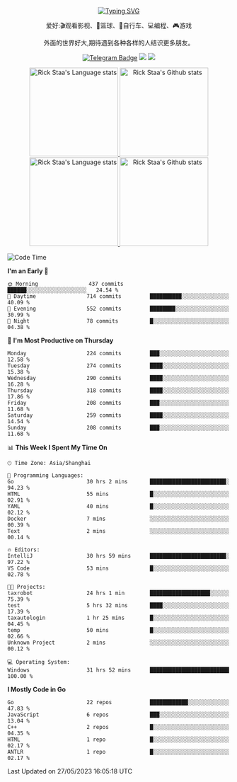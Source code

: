 <div align="center"> 

[![Typing SVG](https://readme-typing-svg.herokuapp.com?size=25&duration=2500&color=eeeeee&vCenter=true&width=200&height=40&lines=Hi+there+%F0%9F%91%8B%F0%9F%8F%BB;I'm+DanBai)](https://git.io/typing-svg)

爱好:🎬观看影视、🏀篮球、🚴自行车、💻编程、🎮游戏

外面的世界好大,期待遇到各种各样的人结识更多朋友。

[![Telegram Badge](https://img.shields.io/badge/-Telegram-blue?style=flat&logo=Telegram&logoColor=white)](https://t.me/danbai9420) 
[![](https://img.shields.io/badge/-Blog-brightgreen?style=flat&logo=Blogger&logoColor=white)](https://p00q.cn)
[![](https://img.shields.io/badge/-Email-red?style=flat&logo=Mail.Ru&logoColor=white)](mailto:danbai@88.com)
</div>

<!-- Light Mode -->
<div align="center"> 
<a href="https://github.com/anuraghazra/github-readme-stats#gh-light-mode-only">
<img height=200 src="https://github-readme-stats-git-master-rstaa-rickstaa.vercel.app/api/top-langs/?username=danbai225&layout=compact&langs_count=10&hide_border=1&role=OWNER,COLLABORATOR#gh-light-mode-only" alt="Rick Staa's Language stats" />
</a>
<a href="https://github.com/anuraghazra/github-readme-stats#gh-light-mode-only">
<img height=200 src="https://github-readme-stats-git-master-rstaa-rickstaa.vercel.app/api?username=danbai225&show_icons=true&count_private=true&line_height=28&hide_border=1&include_all_commits=true&card_width=450&role=OWNER,COLLABORATOR&exclude_repo=github-readme-stats#gh-light-mode-only" alt="Rick Staa's Github stats" />
</a>
</div>

<!-- Dark Mode -->
<div align="center"> 
<a href="https://github.com/anuraghazra/github-readme-stats#gh-dark-mode-only">
<img height=200 src="https://github-readme-stats-git-master-rstaa-rickstaa.vercel.app/api/top-langs/?username=danbai225&layout=compact&langs_count=10&hide_border=1&role=OWNER,COLLABORATOR&theme=github_dark#gh-dark-mode-only" alt="Rick Staa's Language stats" />
</a>
<a href="https://github.com/anuraghazra/github-readme-stats#gh-dark-mode-only">
<img height=200 src="https://github-readme-stats-git-master-rstaa-rickstaa.vercel.app/api?username=danbai225&show_icons=true&count_private=true&line_height=28&hide_border=1&include_all_commits=true&card_width=450&role=OWNER,COLLABORATOR&exclude_repo=github-readme-stats&theme=github_dark#gh-dark-mode-only" alt="Rick Staa's Github stats" />
</a>
</div>

<!--START_SECTION:waka-->
![Code Time](http://img.shields.io/badge/Code%20Time-340%20hrs%2058%20mins-blue)

**I'm an Early 🐤** 

```text
🌞 Morning                437 commits         ██████░░░░░░░░░░░░░░░░░░░   24.54 % 
🌆 Daytime                714 commits         ██████████░░░░░░░░░░░░░░░   40.09 % 
🌃 Evening                552 commits         ████████░░░░░░░░░░░░░░░░░   30.99 % 
🌙 Night                  78 commits          █░░░░░░░░░░░░░░░░░░░░░░░░   04.38 % 
```
📅 **I'm Most Productive on Thursday** 

```text
Monday                   224 commits         ███░░░░░░░░░░░░░░░░░░░░░░   12.58 % 
Tuesday                  274 commits         ████░░░░░░░░░░░░░░░░░░░░░   15.38 % 
Wednesday                290 commits         ████░░░░░░░░░░░░░░░░░░░░░   16.28 % 
Thursday                 318 commits         ████░░░░░░░░░░░░░░░░░░░░░   17.86 % 
Friday                   208 commits         ███░░░░░░░░░░░░░░░░░░░░░░   11.68 % 
Saturday                 259 commits         ████░░░░░░░░░░░░░░░░░░░░░   14.54 % 
Sunday                   208 commits         ███░░░░░░░░░░░░░░░░░░░░░░   11.68 % 
```


📊 **This Week I Spent My Time On** 

```text
🕑︎ Time Zone: Asia/Shanghai

💬 Programming Languages: 
Go                       30 hrs 2 mins       ████████████████████████░   94.23 % 
HTML                     55 mins             █░░░░░░░░░░░░░░░░░░░░░░░░   02.91 % 
YAML                     40 mins             █░░░░░░░░░░░░░░░░░░░░░░░░   02.12 % 
Docker                   7 mins              ░░░░░░░░░░░░░░░░░░░░░░░░░   00.39 % 
Text                     2 mins              ░░░░░░░░░░░░░░░░░░░░░░░░░   00.14 % 

🔥 Editors: 
IntelliJ                 30 hrs 59 mins      ████████████████████████░   97.22 % 
VS Code                  53 mins             █░░░░░░░░░░░░░░░░░░░░░░░░   02.78 % 

🐱‍💻 Projects: 
taxrobot                 24 hrs 1 min        ███████████████████░░░░░░   75.39 % 
test                     5 hrs 32 mins       ████░░░░░░░░░░░░░░░░░░░░░   17.39 % 
taxautologin             1 hr 25 mins        █░░░░░░░░░░░░░░░░░░░░░░░░   04.45 % 
temp                     50 mins             █░░░░░░░░░░░░░░░░░░░░░░░░   02.66 % 
Unknown Project          2 mins              ░░░░░░░░░░░░░░░░░░░░░░░░░   00.12 % 

💻 Operating System: 
Windows                  31 hrs 52 mins      █████████████████████████   100.00 % 
```

**I Mostly Code in Go** 

```text
Go                       22 repos            ████████████░░░░░░░░░░░░░   47.83 % 
JavaScript               6 repos             ███░░░░░░░░░░░░░░░░░░░░░░   13.04 % 
C++                      2 repos             █░░░░░░░░░░░░░░░░░░░░░░░░   04.35 % 
HTML                     1 repo              █░░░░░░░░░░░░░░░░░░░░░░░░   02.17 % 
ANTLR                    1 repo              █░░░░░░░░░░░░░░░░░░░░░░░░   02.17 % 
```




 Last Updated on 27/05/2023 16:05:18 UTC
<!--END_SECTION:waka-->
